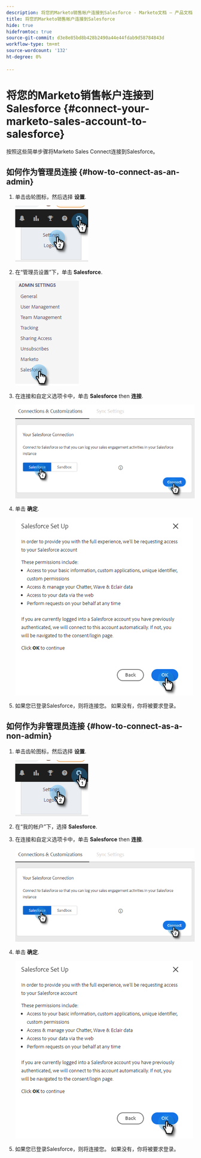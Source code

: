 ```yaml
---
description: 将您的Marketo销售帐户连接到Salesforce - Marketo文档 — 产品文档
title: 将您的Marketo销售帐户连接到Salesforce
hide: true
hidefromtoc: true
source-git-commit: d3e8e85bd8b428b2490a44e44fdab9d58784843d
workflow-type: tm+mt
source-wordcount: '132'
ht-degree: 0%

---
```


# 将您的Marketo销售帐户连接到Salesforce {#connect-your-marketo-sales-account-to-salesforce}

按照这些简单步骤将Marketo Sales Connect连接到Salesforce。

## 如何作为管理员连接 {#how-to-connect-as-an-admin}

1. 单击齿轮图标，然后选择 **设置**.

   ![](assets/connect-your-marketo-sales-account-to-salesforce-1.png)

1. 在“管理员设置”下，单击 **Salesforce**.

   ![](assets/connect-your-marketo-sales-account-to-salesforce-2.png)

1. 在连接和自定义选项卡中，单击 **Salesforce** then **连接**.

   ![](assets/connect-your-marketo-sales-account-to-salesforce-3.png)

1. 单击 **确定**.

   ![](assets/connect-your-marketo-sales-account-to-salesforce-4.png)

1. 如果您已登录Salesforce，则将连接您。 如果没有，你将被要求登录。

## 如何作为非管理员连接 {#how-to-connect-as-a-non-admin}

1. 单击齿轮图标，然后选择 **设置**.

   ![](assets/connect-your-marketo-sales-account-to-salesforce-5.png)

1. 在“我的帐户”下，选择 **Salesforce**.

1. 在连接和自定义选项卡中，单击 **Salesforce** then **连接**.

   ![](assets/connect-your-marketo-sales-account-to-salesforce-7.png)

1. 单击 **确定**.

   ![](assets/connect-your-marketo-sales-account-to-salesforce-8.png)

1. 如果您已登录Salesforce，则将连接您。 如果没有，你将被要求登录。
